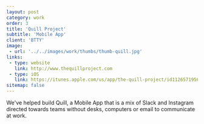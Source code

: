 ```yaml
---
layout: post
category: work
order: 3
title: 'Quill Project'
subtitle: 'Mobile App'
client: 'BTTY'
image:
 - url: '../../images/work/thumbs/thumb-quill.jpg'
links:
 - type: website
   link: http://www.thequillproject.com
 - type: iOS
   link: https://itunes.apple.com/us/app/the-quill-project/id1126571956
sitemap: false
---
```


We've helped build Quill, a Mobile App that is a mix of Slack and Instagram directed towards teams without desks, computers or email to communicate at work.
